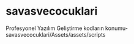 # savasvecocuklari
Profesyonel Yazılım Geliştirme
kodların konumu-
savasvecocuklari/Assets/assets/scripts
